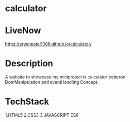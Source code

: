 # calculator

# LiveNow 
https://aryanpatel1066.github.io/calculator/

# Description
A website to showcase my miniproject is calculator betteron DomManipulation and eventHandling Concept.

# TechStack
1.HTML5
2.CSS3
3.JAVASCRIPT ES6

